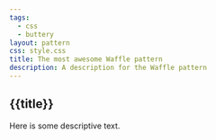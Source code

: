 ```yaml
---
tags:
  - css
  - buttery
layout: pattern
css: style.css
title: The most awesome Waffle pattern
description: A description for the Waffle pattern
---
```


## {{title}}

Here is some descriptive text.
